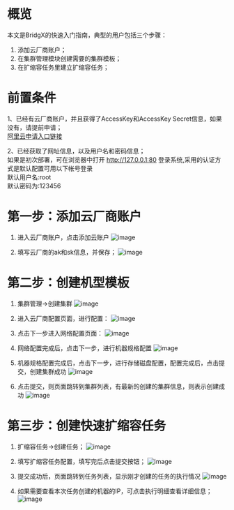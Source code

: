 # 概览
本文是BridgX的快速入门指南，典型的用户包括三个步骤：<br>
1. 添加云厂商账户；<br>
2. 在集群管理模块创建需要的集群模板；<br>
3. 在扩缩容任务里建立扩缩容任务；<br>

# 前置条件
1、已经有云厂商账户，并且获得了AccessKey和AccessKey Secret信息，如果没有，请提前申请；<br>
[阿里云申请入口链接](https://help.aliyun.com/document_detail/53045.html)<br>

2、已经获取了网址信息，以及用户名和密码信息；<br>
如果是初次部署，可在浏览器中打开 http://127.0.0.1:80 登录系统,采用的认证方式是默认配置可用以下帐号登录<br>
默认用户名:root<br>
默认密码为:123456<br>

# 第一步：添加云厂商账户

1. 进入云厂商账户，点击添加云账户
![image](https://user-images.githubusercontent.com/94337797/142158688-a3a17da1-a068-4396-81fb-cf1f1270f184.png)

2. 填写云厂商的ak和sk信息，并保存；
![image](https://user-images.githubusercontent.com/94337797/142158808-19166f17-9ed6-4f5e-9ffe-65f698bbe7ed.png)


# 第二步：创建机型模板

1. 集群管理->创建集群
![image](https://user-images.githubusercontent.com/94337797/142158959-889069f7-1620-4b27-9764-2c6224b1ce72.png)

2. 进入云厂商配置页面，进行配置：
![image](https://user-images.githubusercontent.com/94337797/142159081-c6024be5-94bb-405d-8596-4e7a95aa8f26.png)


3. 点击下一步进入网络配置页面：
![image](https://user-images.githubusercontent.com/94337797/142159133-f6b14355-2c72-4061-9b75-74dd3742d210.png)


4. 网络配置完成后，点击下一步，进行机器规格配置
![image](https://user-images.githubusercontent.com/94337797/142159200-605ca273-80cf-463f-b84e-b7e8bf649409.png)


5. 机器规格配置完成后，点击下一步，进行存储磁盘配置，配置完成后，点击提交，创建集群成功
![image](https://user-images.githubusercontent.com/94337797/142159248-30ddad6e-cc32-4da8-8d75-d275fdef5684.png)


6. 点击提交，则页面跳转到集群列表，有最新的创建的集群信息，则表示创建成功
![image](https://user-images.githubusercontent.com/94337797/142159291-2424cfc2-4f01-4367-924b-f03b50a868d8.png)


# 第三步：创建快速扩缩容任务

1. 扩缩容任务->创建任务；
![image](https://user-images.githubusercontent.com/94337797/142159354-c10a839c-ed0f-41bd-989c-c5a6de31975f.png)


2. 填写扩缩容任务配置，填写完后点击提交按钮；
![image](https://user-images.githubusercontent.com/94337797/142159394-5a4a738c-c44e-4a06-8bf0-96a590f4cfbe.png)


3. 提交成功后，页面跳转到任务列表，显示刚才创建的任务的执行情况
![image](https://user-images.githubusercontent.com/94337797/142159426-f6f501ac-c32f-44c0-b331-ecd1929f7cd2.png)


4. 如果需要查看本次任务创建的机器的IP，可点击执行明细查看详细信息；
![image](https://user-images.githubusercontent.com/94337797/142159460-162a5eb0-6b6d-45ae-8be6-d1464405eb3a.png)


